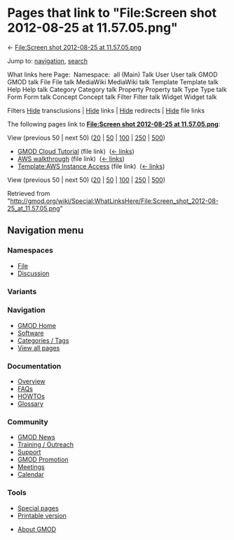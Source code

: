 <div id="mw-page-base" class="noprint">

</div>

<div id="mw-head-base" class="noprint">

</div>

<div id="content" class="mw-body" role="main">

<span id="top"></span>

<div id="mw-js-message" style="display:none;">

</div>



# <span dir="auto">Pages that link to "File:Screen shot 2012-08-25 at 11.57.05.png"</span>

<div id="bodyContent">

<div id="contentSub">

← [File:Screen shot 2012-08-25 at
11.57.05.png](/wiki/File:Screen_shot_2012-08-25_at_11.57.05.png "File:Screen shot 2012-08-25 at 11.57.05.png")

</div>

<div id="jump-to-nav" class="mw-jump">

Jump to: [navigation](#mw-navigation), [search](#p-search)

</div>

<div id="mw-content-text">

What links here Page:  Namespace:  all (Main) Talk User User talk GMOD
GMOD talk File File talk MediaWiki MediaWiki talk Template Template talk
Help Help talk Category Category talk Property Property talk Type Type
talk Form Form talk Concept Concept talk Filter Filter talk Widget
Widget talk

Filters
[Hide](/mediawiki/index.php?title=Special:WhatLinksHere/File:Screen_shot_2012-08-25_at_11.57.05.png&hidetrans=1 "Special:WhatLinksHere/File:Screen shot 2012-08-25 at 11.57.05.png")
transclusions \|
[Hide](/mediawiki/index.php?title=Special:WhatLinksHere/File:Screen_shot_2012-08-25_at_11.57.05.png&hidelinks=1 "Special:WhatLinksHere/File:Screen shot 2012-08-25 at 11.57.05.png")
links \|
[Hide](/mediawiki/index.php?title=Special:WhatLinksHere/File:Screen_shot_2012-08-25_at_11.57.05.png&hideredirs=1 "Special:WhatLinksHere/File:Screen shot 2012-08-25 at 11.57.05.png")
redirects \|
[Hide](/mediawiki/index.php?title=Special:WhatLinksHere/File:Screen_shot_2012-08-25_at_11.57.05.png&hideimages=1 "Special:WhatLinksHere/File:Screen shot 2012-08-25 at 11.57.05.png")
file links

The following pages link to **[File:Screen shot 2012-08-25 at
11.57.05.png](/wiki/File:Screen_shot_2012-08-25_at_11.57.05.png "File:Screen shot 2012-08-25 at 11.57.05.png")**:

View (previous 50 \| next 50)
([20](/mediawiki/index.php?title=Special:WhatLinksHere/File:Screen_shot_2012-08-25_at_11.57.05.png&limit=20 "Special:WhatLinksHere/File:Screen shot 2012-08-25 at 11.57.05.png")
\|
[50](/mediawiki/index.php?title=Special:WhatLinksHere/File:Screen_shot_2012-08-25_at_11.57.05.png&limit=50 "Special:WhatLinksHere/File:Screen shot 2012-08-25 at 11.57.05.png")
\|
[100](/mediawiki/index.php?title=Special:WhatLinksHere/File:Screen_shot_2012-08-25_at_11.57.05.png&limit=100 "Special:WhatLinksHere/File:Screen shot 2012-08-25 at 11.57.05.png")
\|
[250](/mediawiki/index.php?title=Special:WhatLinksHere/File:Screen_shot_2012-08-25_at_11.57.05.png&limit=250 "Special:WhatLinksHere/File:Screen shot 2012-08-25 at 11.57.05.png")
\|
[500](/mediawiki/index.php?title=Special:WhatLinksHere/File:Screen_shot_2012-08-25_at_11.57.05.png&limit=500 "Special:WhatLinksHere/File:Screen shot 2012-08-25 at 11.57.05.png"))

- [GMOD Cloud Tutorial](/wiki/GMOD_Cloud_Tutorial "GMOD Cloud Tutorial")
  (file link) ‎ <span class="mw-whatlinkshere-tools">([←
  links](/mediawiki/index.php?title=Special:WhatLinksHere&target=GMOD+Cloud+Tutorial "Special:WhatLinksHere"))</span>
- [AWS walkthrough](/wiki/AWS_walkthrough "AWS walkthrough") (file link)
  ‎ <span class="mw-whatlinkshere-tools">([←
  links](/mediawiki/index.php?title=Special:WhatLinksHere&target=AWS+walkthrough "Special:WhatLinksHere"))</span>
- [Template:AWS Instance
  Access](/wiki/Template:AWS_Instance_Access "Template:AWS Instance Access")
  (file link) ‎ <span class="mw-whatlinkshere-tools">([←
  links](/mediawiki/index.php?title=Special:WhatLinksHere&target=Template%3AAWS+Instance+Access "Special:WhatLinksHere"))</span>

View (previous 50 \| next 50)
([20](/mediawiki/index.php?title=Special:WhatLinksHere/File:Screen_shot_2012-08-25_at_11.57.05.png&limit=20 "Special:WhatLinksHere/File:Screen shot 2012-08-25 at 11.57.05.png")
\|
[50](/mediawiki/index.php?title=Special:WhatLinksHere/File:Screen_shot_2012-08-25_at_11.57.05.png&limit=50 "Special:WhatLinksHere/File:Screen shot 2012-08-25 at 11.57.05.png")
\|
[100](/mediawiki/index.php?title=Special:WhatLinksHere/File:Screen_shot_2012-08-25_at_11.57.05.png&limit=100 "Special:WhatLinksHere/File:Screen shot 2012-08-25 at 11.57.05.png")
\|
[250](/mediawiki/index.php?title=Special:WhatLinksHere/File:Screen_shot_2012-08-25_at_11.57.05.png&limit=250 "Special:WhatLinksHere/File:Screen shot 2012-08-25 at 11.57.05.png")
\|
[500](/mediawiki/index.php?title=Special:WhatLinksHere/File:Screen_shot_2012-08-25_at_11.57.05.png&limit=500 "Special:WhatLinksHere/File:Screen shot 2012-08-25 at 11.57.05.png"))

</div>

<div class="printfooter">

Retrieved from
"<http://gmod.org/wiki/Special:WhatLinksHere/File:Screen_shot_2012-08-25_at_11.57.05.png>"

</div>

<div id="catlinks" class="catlinks catlinks-allhidden">

</div>

<div class="visualClear">

</div>

</div>

</div>

<div id="mw-navigation">

## Navigation menu

<div id="mw-head">



<div id="left-navigation">

<div id="p-namespaces" class="vectorTabs" role="navigation"
aria-labelledby="p-namespaces-label">

### Namespaces

- <span id="ca-nstab-image"><a href="/wiki/File:Screen_shot_2012-08-25_at_11.57.05.png"
  accesskey="c" title="View the file page [c]">File</a></span>
- <span id="ca-talk"><a
  href="/mediawiki/index.php?title=File_talk:Screen_shot_2012-08-25_at_11.57.05.png&amp;action=edit&amp;redlink=1"
  accesskey="t"
  title="Discussion about the content page [t]">Discussion</a></span>

</div>

<div id="p-variants" class="vectorMenu emptyPortlet" role="navigation"
aria-labelledby="p-variants-label">

### 

### Variants[](#)

<div class="menu">

</div>

</div>

</div>

<div id="right-navigation">





</div>



</div>

</div>

</div>

<div id="mw-panel">

<div id="p-logo" role="banner">

<a href="/wiki/Main_Page"
style="background-image: url(http://gmod.org/images/GMOD-cogs.png);"
title="Visit the main page"></a>

</div>

<div id="p-Navigation" class="portal" role="navigation"
aria-labelledby="p-Navigation-label">

### Navigation

<div class="body">

- <span id="n-GMOD-Home">[GMOD Home](/wiki/Main_Page)</span>
- <span id="n-Software">[Software](/wiki/GMOD_Components)</span>
- <span id="n-Categories-.2F-Tags">[Categories /
  Tags](/wiki/Categories)</span>
- <span id="n-View-all-pages">[View all
  pages](/wiki/Special:AllPages)</span>

</div>

</div>

<div id="p-Documentation" class="portal" role="navigation"
aria-labelledby="p-Documentation-label">

### Documentation

<div class="body">

- <span id="n-Overview">[Overview](/wiki/Overview)</span>
- <span id="n-FAQs">[FAQs](/wiki/Category:FAQ)</span>
- <span id="n-HOWTOs">[HOWTOs](/wiki/Category:HOWTO)</span>
- <span id="n-Glossary">[Glossary](/wiki/Glossary)</span>

</div>

</div>

<div id="p-Community" class="portal" role="navigation"
aria-labelledby="p-Community-label">

### Community

<div class="body">

- <span id="n-GMOD-News">[GMOD News](/wiki/GMOD_News)</span>
- <span id="n-Training-.2F-Outreach">[Training /
  Outreach](/wiki/Training_and_Outreach)</span>
- <span id="n-Support">[Support](/wiki/Support)</span>
- <span id="n-GMOD-Promotion">[GMOD
  Promotion](/wiki/GMOD_Promotion)</span>
- <span id="n-Meetings">[Meetings](/wiki/Meetings)</span>
- <span id="n-Calendar">[Calendar](/wiki/Calendar)</span>

</div>

</div>

<div id="p-tb" class="portal" role="navigation"
aria-labelledby="p-tb-label">

### Tools

<div class="body">

- <span id="t-specialpages"><a href="/wiki/Special:SpecialPages" accesskey="q"
  title="A list of all special pages [q]">Special pages</a></span>
- <span id="t-print"><a
  href="/mediawiki/index.php?title=Special:WhatLinksHere/File:Screen_shot_2012-08-25_at_11.57.05.png&amp;printable=yes"
  rel="alternate" accesskey="p"
  title="Printable version of this page [p]">Printable version</a></span>

</div>

</div>

</div>

</div>

<div id="footer" role="contentinfo">

- <span id="footer-places-about">[About
  GMOD](/wiki/GMOD:About "GMOD:About")</span>

<!-- -->






</div>
